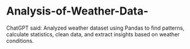# Analysis-of-Weather-Data-
ChatGPT said:  Analyzed weather dataset using Pandas to find patterns, calculate statistics, clean data, and extract insights based on weather conditions.
